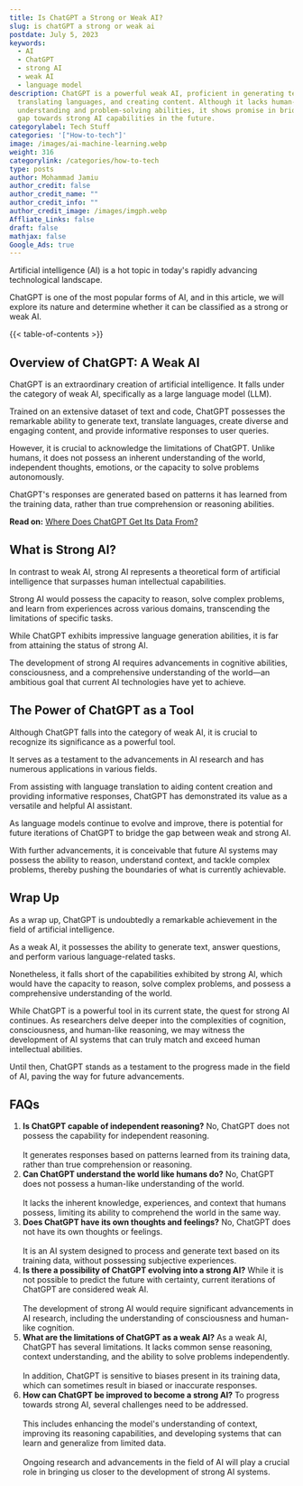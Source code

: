 ```yaml
---
title: Is ChatGPT a Strong or Weak AI?
slug: is chatGPT a strong or weak ai
postdate: July 5, 2023
keywords:
  - AI
  - ChatGPT
  - strong AI
  - weak AI
  - language model
description: ChatGPT is a powerful weak AI, proficient in generating text,
  translating languages, and creating content. Although it lacks human-like
  understanding and problem-solving abilities, it shows promise in bridging the
  gap towards strong AI capabilities in the future.
categorylabel: Tech Stuff
categories: '["How-to-tech"]'
image: /images/ai-machine-learning.webp
weight: 316
categorylink: /categories/how-to-tech
type: posts
author: Mohammad Jamiu
author_credit: false
author_credit_name: ""
author_credit_info: ""
author_credit_image: /images/imgph.webp
Affliate_Links: false
draft: false
mathjax: false
Google_Ads: true
---
```

Artificial intelligence (AI) is a hot topic in today's rapidly advancing technological landscape.

ChatGPT is one of the most popular forms of AI, and in this article, we will explore its nature and determine whether it can be classified as a strong or weak AI.

{{< table-of-contents >}}

## **Overview of ChatGPT: A Weak AI**

ChatGPT is an extraordinary creation of artificial intelligence. It falls under the category of weak AI, specifically as a large language model (LLM). 

Trained on an extensive dataset of text and code, ChatGPT possesses the remarkable ability to generate text, translate languages, create diverse and engaging content, and provide informative responses to user queries.

However, it is crucial to acknowledge the limitations of ChatGPT. Unlike humans, it does not possess an inherent understanding of the world, independent thoughts, emotions, or the capacity to solve problems autonomously. 

ChatGPT's responses are generated based on patterns it has learned from the training data, rather than true comprehension or reasoning abilities.

**Read on:** [Where Does ChatGPT Get Its Data From?](/how-to-tech/where-does-chatgpt-get-data-from/)

## **What is Strong AI?**

In contrast to weak AI, strong AI represents a theoretical form of artificial intelligence that surpasses human intellectual capabilities. 

Strong AI would possess the capacity to reason, solve complex problems, and learn from experiences across various domains, transcending the limitations of specific tasks.

While ChatGPT exhibits impressive language generation abilities, it is far from attaining the status of strong AI. 

The development of strong AI requires advancements in cognitive abilities, consciousness, and a comprehensive understanding of the world—an ambitious goal that current AI technologies have yet to achieve.

## **The Power of ChatGPT as a Tool**

Although ChatGPT falls into the category of weak AI, it is crucial to recognize its significance as a powerful tool. 

It serves as a testament to the advancements in AI research and has numerous applications in various fields. 

From assisting with language translation to aiding content creation and providing informative responses, ChatGPT has demonstrated its value as a versatile and helpful AI assistant.

As language models continue to evolve and improve, there is potential for future iterations of ChatGPT to bridge the gap between weak and strong AI. 

With further advancements, it is conceivable that future AI systems may possess the ability to reason, understand context, and tackle complex problems, thereby pushing the boundaries of what is currently achievable.

## **Wrap Up**

As a wrap up, ChatGPT is undoubtedly a remarkable achievement in the field of artificial intelligence. 

As a weak AI, it possesses the ability to generate text, answer questions, and perform various language-related tasks. 

Nonetheless, it falls short of the capabilities exhibited by strong AI, which would have the capacity to reason, solve complex problems, and possess a comprehensive understanding of the world.

While ChatGPT is a powerful tool in its current state, the quest for strong AI continues. As researchers delve deeper into the complexities of cognition, consciousness, and human-like reasoning, we may witness the development of AI systems that can truly match and exceed human intellectual abilities. 

Until then, ChatGPT stands as a testament to the progress made in the field of AI, paving the way for future advancements.

## **FAQs**

1. **Is ChatGPT capable of independent reasoning?** No, ChatGPT does not possess the capability for independent reasoning. \
   \
   It generates responses based on patterns learned from its training data, rather than true comprehension or reasoning.
2. **Can ChatGPT understand the world like humans do?** No, ChatGPT does not possess a human-like understanding of the world. \
   \
   It lacks the inherent knowledge, experiences, and context that humans possess, limiting its ability to comprehend the world in the same way.
3. **Does ChatGPT have its own thoughts and feelings?** No, ChatGPT does not have its own thoughts or feelings. \
   \
   It is an AI system designed to process and generate text based on its training data, without possessing subjective experiences.
4. **Is there a possibility of ChatGPT evolving into a strong AI?** While it is not possible to predict the future with certainty, current iterations of ChatGPT are considered weak AI. \
   \
   The development of strong AI would require significant advancements in AI research, including the understanding of consciousness and human-like cognition.
5. **What are the limitations of ChatGPT as a weak AI?** As a weak AI, ChatGPT has several limitations. It lacks common sense reasoning, context understanding, and the ability to solve problems independently. \
   \
   In addition, ChatGPT is sensitive to biases present in its training data, which can sometimes result in biased or inaccurate responses.
6. **How can ChatGPT be improved to become a strong AI?** To progress towards strong AI, several challenges need to be addressed. \
   \
   This includes enhancing the model's understanding of context, improving its reasoning capabilities, and developing systems that can learn and generalize from limited data. \
   \
   Ongoing research and advancements in the field of AI will play a crucial role in bringing us closer to the development of strong AI systems.